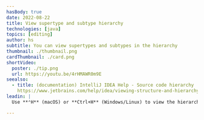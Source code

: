 ```yaml
---
hasBody: true
date: 2022-08-22
title: View supertype and subtype hierarchy
technologies: [java]
topics: [editing]
author: hs
subtitle: You can view supertypes and subtypes in the hierarchy
thumbnail: ./thumbnail.png
cardThumbnail: ./card.png
shortVideo:
  poster: ./tip.png
  url: https://youtu.be/4rHMAWR0m9E
seealso:
  - title: (documentation) IntelliJ IDEA Help - Source code hierarchy
    https://www.jetbrains.com/help/idea/viewing-structure-and-hierarchy-of-the-source-code.html
leadin: |
  Use **⌃H** (macOS) or **Ctrl+H** (Windows/Linux) to view the hierarchy of classes, methods, and calls and explore the structure of source files.

---
```

